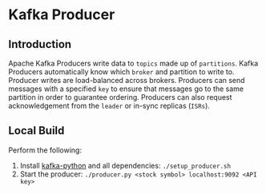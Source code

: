 # Kafka Producer

## Introduction

Apache Kafka Producers write data to `topics` made up of `partitions`. Kafka Producers automatically know which `broker` and partition to write to. Producer writes are load-balanced across brokers. Producers can send messages with a specified `key` to ensure that messages go to the same partition in order to guarantee ordering. Producers can also request acknowledgement from the `leader` or in-sync replicas (`ISRs`).

## Local Build

Perform the following:
1. Install [kafka-python](https://github.com/dpkp/kafka-python) and all dependencies: `./setup_producer.sh`
2. Start the producer: `./producer.py <stock symbol> localhost:9092 <API key>`